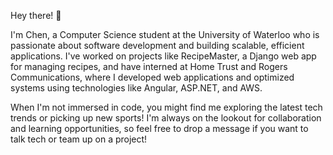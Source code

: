 Hey there! 👋

I'm Chen, a Computer Science student at the University of Waterloo who is passionate about software development and building scalable, efficient applications. I've worked on projects like RecipeMaster, a Django web app for managing recipes, and have interned at Home Trust and Rogers Communications, where I developed web applications and optimized systems using technologies like Angular, ASP.NET, and AWS.

When I'm not immersed in code, you might find me exploring the latest tech trends or picking up new sports! I'm always on the lookout for collaboration and learning opportunities, so feel free to drop a message if you want to talk tech or team up on a project!
